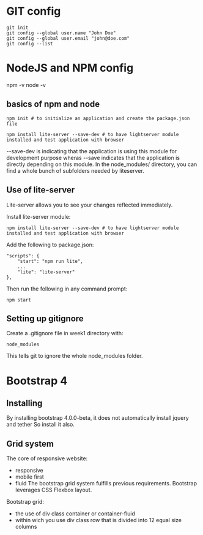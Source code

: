 # GIT config

```
git init
git config --global user.name "John Doe"
git config --global user.email "john@doe.com"
git config --list
```

# NodeJS and NPM config

npm -v
node -v

## basics of npm and node

```
npm init # to initialize an application and create the package.json file

npm install lite-server --save-dev # to have lightserver module installed and test application with browser
```
--save-dev is indicating that the application is using this module for development purpose
wheras --save indicates that the application is directly depending on this module.
In the node_modules/ directory, you can find a whole bunch of subfolders needed by liteserver.

## Use of lite-server

Lite-server allows you to see your changes reflected immediately.

Install lite-server module:
```
npm install lite-server --save-dev # to have lightserver module installed and test application with browser
```

Add the following to package.json:
```
"scripts": {
    "start": "npm run lite",
    ...
    "lite": "lite-server"
},
```

Then run the following in any command prompt:
```
npm start
```

## Setting up gitignore

Create a .gitignore file in week1 directory with:
```
node_modules
```
This tells git to ignore the whole node_modules folder.

# Bootstrap 4

## Installing

By installing bootstrap 4.0.0-beta, it does not automatically install jquery and tether
So install it also.

## Grid system

The core of responsive website:
* responsive
* mobile first
* fluid
The bootstrap grid system fulfills previous requirements.
Bootstrap leverages CSS Flexbox layout.

Bootstrap grid:
* the use of div class container or container-fluid
* within wich you use div class row that is divided into 12 equal size columns
